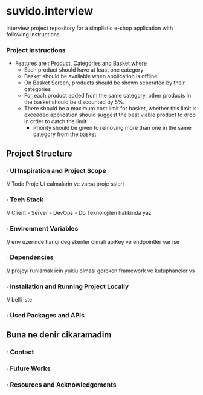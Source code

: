 # suvido.interview
Interview project repository for a simplistic e-shop application with following instructions

### Project Instructions
- Features are : Product, Categories and Basket where
    - Each product should have at least one category
    - Basket should be avaliable when application is offline
    - On Basket Screen, products should be shown seperated by their categories
    - For each product added from the same category, other products in the basket should be discounted by 5%.
    - There should be a maximum cost limit for basket, whether this limit is exceeded application should suggest the best viable product to drop in order to catch the limit
        - Priority should be given to removing more than one in the same category from the basket

## Project Structure

### :white_small_square: UI Inspiration and Project Scope
// Todo Proje Ui calmalarin ve varsa proje ssleri

### :white_small_square: Tech Stack
// Client - Server - DevOps - Db Teknolojileri hakkinda yaz

### :white_small_square: Environment Variables
// env uzerinde hangi degiskenler olmali apiKey ve endpointler var ise

### :white_small_square: Dependencies
// projeyi runlamak icin yuklu olmasi gereken framework ve kutuphaneler vs

### :white_small_square: Installation and Running Project Locally
// belli iste

### :white_small_square: Used Packages and APIs

## Buna ne denir cikaramadim

### :white_small_square: Contact

### :white_small_square: Future Works

### :white_small_square: Resources and Acknowledgements






